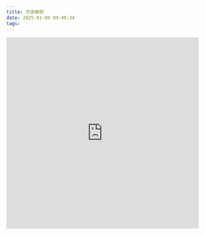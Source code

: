 ```yaml
---
title: 开源案例
date: 2025-01-09 09:49:34
tags:
---
```

<iframe src="https://z2586300277.github.io/three-cesium-examples/#/example" scrolling="no" border="0" frameborder="no" framespacing="0" height="500px" width="100%" allowfullscreen="true"></iframe>